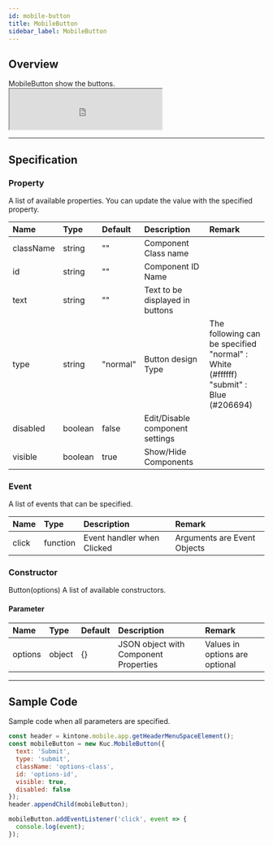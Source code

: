 ```yaml
---
id: mobile-button
title: MobileButton
sidebar_label: MobileButton
---
```


## Overview

MobileButton show the buttons. <iframe src="https://kuc-storybook.netlify.app/iframe.html?id=mobile-button--document" title="mobile button image" width="300px" height="80px" mark="crwd-mark"></iframe>

---

## Specification

### Property

A list of available properties. You can update the value with the specified property.

| Name      | Type    | Default  | Description                     | Remark                                                                                                  |
|:--------- |:------- |:-------- |:------------------------------- |:------------------------------------------------------------------------------------------------------- |
| className | string  | ""       | Component Class name            |                                                                                                         |
| id        | string  | ""       | Component ID Name               |                                                                                                         |
| text      | string  | ""       | Text to be displayed in buttons |                                                                                                         |
| type      | string  | "normal" | Button design Type              | The following can be specified<br>"normal"  : White (#ffffff)<br>"submit"  : Blue (#206694) |
| disabled  | boolean | false    | Edit/Disable component settings |                                                                                                         |
| visible   | boolean | true     | Show/Hide Components            |                                                                                                         |

### Event

A list of events that can be specified.

| Name  | Type     | Description                | Remark                      |
|:----- |:-------- |:-------------------------- |:--------------------------- |
| click | function | Event handler when Clicked | Arguments are Event Objects |

### Constructor

Button(options) A list of available constructors.

#### Parameter

| Name    | Type   | Default | Description                           | Remark                         |
|:------- |:------ |:------- |:------------------------------------- |:------------------------------ |
| options | object | {}      | JSON object with Component Properties | Values in options are optional |

---

## Sample Code

Sample code when all parameters are specified.

```javascript
const header = kintone.mobile.app.getHeaderMenuSpaceElement();
const mobileButton = new Kuc.MobileButton({
  text: 'Submit',
  type: 'submit',
  className: 'options-class',
  id: 'options-id',
  visible: true,
  disabled: false
});
header.appendChild(mobileButton);

mobileButton.addEventListener('click', event => {
  console.log(event);
});
```
